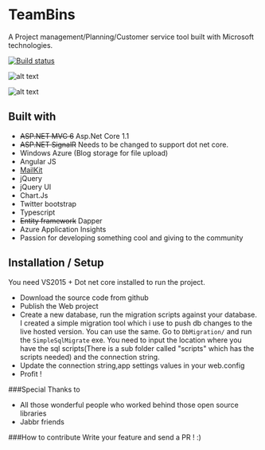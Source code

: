 TeamBins
========

A Project management/Planning/Customer service tool built with Microsoft technologies.

[![Build status](https://ci.appveyor.com/api/projects/status/vybu6a3kwi4usjr1?svg=true)](https://ci.appveyor.com/project/kshyju/projectplanningtool)

![alt text](https://f.cloud.github.com/assets/144469/2100571/faf145c4-8f49-11e3-8125-b781b5d4c52f.png "Issue listing")

![alt text](https://f.cloud.github.com/assets/144469/2100576/0584619c-8f4a-11e3-8c67-48ae551f7e32.png "Issue details")

Built with
-----------

* <del>ASP.NET MVC 6</del> Asp.Net Core 1.1
* <del>ASP.NET SignalR</del> Needs to be changed to support dot net core.
* Windows Azure (Blog storage for file upload)
* Angular JS
* [MailKit](https://github.com/jstedfast/MailKit)
* jQuery
* jQuery UI
* Chart.Js
* Twitter bootstrap
* Typescript
* <del>Entity framework</del> Dapper
* Azure Application Insights
* Passion for developing something cool and giving to the community


Installation / Setup
--------------
You need VS2015 + Dot net core installed to run the project.

+ Download the source code from github
+ Publish the Web project
+ Create a new database, run the migration scripts against your database. I created a simple migration tool which i use to push db changes to the live hosted version. You can use the same. Go to `DbMigration/` and run the `SimpleSqlMigrate` exe. You need to input the location where you have the sql scripts(There is a sub folder called "scripts" which has the scripts needed) and the connection string.
+ Update the connection string,app settings values in your web.config
+ Profit !

###Special Thanks to
* All those wonderful people who worked behind those open source libraries 
* Jabbr friends

###How to contribute
Write your feature and send a PR ! :) 



    
